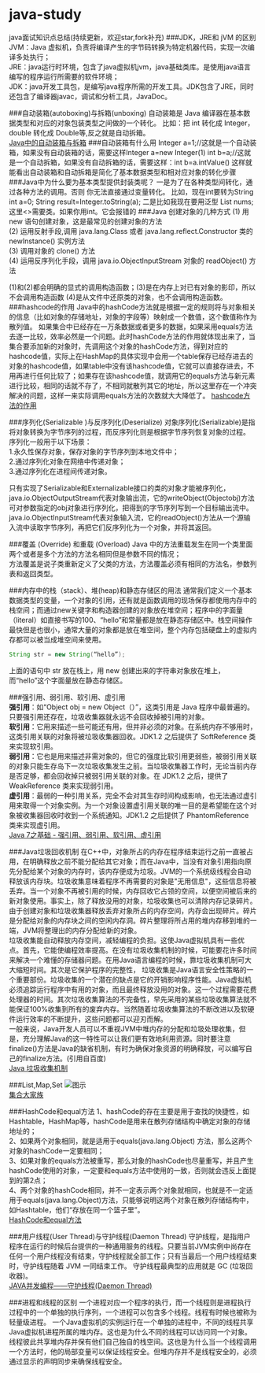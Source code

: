 # java-study
java面试知识点总结(持续更新，欢迎star,fork补充)
###JDK，JRE和 jVM 的区别
JVM：Java 虚拟机，负责将编译产生的字节码转换为特定机器代码，实现一次编译多处执行；  
JRE：java运行时环境，包含了java虚拟机jvm，java基础类库。是使用java语言编写的程序运行所需要的软件环境；  
JDK：java开发工具包，是编写java程序所需的开发工具。JDK包含了JRE，同时还包含了编译器javac，调试和分析工具，JavaDoc。

###自动装箱(autoboxing)与拆箱(unboxing)
自动装箱是 Java 编译器在基本数据类型和对应的对象包装类型之间做的一个转化。
比如：把 int 转化成 Integer，double 转化成 Double等,反之就是自动拆箱。  
[Java中的自动装箱与拆箱](http://droidyue.com/blog/2015/04/07/autoboxing-and-autounboxing-in-java/index.html)
###自动装箱有什么用
Integer  a=1;//这就是一个自动装箱，如果没有自动装箱的话，需要这样Integer  a=new Integer(1)
int b=a;//这就是一个自动拆箱，如果没有自动拆箱的话，需要这样：int b=a.intValue()
这样就能看出自动装箱和自动拆箱是简化了基本数据类型和相对应对象的转化步骤
###Java中为什么要为基本类型提供封装类呢？
一是为了在各种类型间转化，通过各种方法的调用。否则 你无法直接通过变量转化。
比如，现在int要转为String
int a=0;
String result=Integer.toString(a);
二是比如我现在要用泛型
List<Integer> nums;
这里<>需要类。如果你用int。它会报错的
###Java 创建对象的几种方式
(1) 用 new 语句创建对象，这是最常见的创建对象的方法  
(2) 运用反射手段,调用 java.lang.Class 或者 java.lang.reflect.Constructor 类的 newInstance() 实例方法  
(3) 调用对象的 clone() 方法  
(4) 运用反序列化手段，调用 java.io.ObjectInputStream 对象的 readObject() 方法

(1)和(2)都会明确的显式的调用构造函数；(3)是在内存上对已有对象的影印，所以不会调用构造函数 (4)是从文件中还原类的对象，也不会调用构造函数。
###hashcode的作用
Java中的hashCode方法就是根据一定的规则将与对象相关的信息（比如对象的存储地址，对象的字段等）映射成一个数值，这个数值称作为散列值。
如果集合中已经存在一万条数据或者更多的数据，如果采用equals方法去逐一比较，效率必然是一个问题。此时hashCode方法的作用就体现出来了，当集合要添加新的对象时，先调用这个对象的hashCode方法，得到对应的hashcode值，实际上在HashMap的具体实现中会用一个table保存已经存进去的对象的hashcode值，如果table中没有该hashcode值，它就可以直接存进去，不用再进行任何比较了；如果存在该hashcode值，就调用它的equals方法与新元素进行比较，相同的话就不存了，不相同就散列其它的地址，所以这里存在一个冲突解决的问题，这样一来实际调用equals方法的次数就大大降低了。
[hashcode方法的作用](http://www.cnblogs.com/dolphin0520/p/3681042.html)

###序列化(Serializable )与反序列化(Deserialize) 
对象序列化(Serializable)是指将对象转换为字节序列的过程，而反序列化则是根据字节序列恢复对象的过程。    
序列化一般用于以下场景：   
1.永久性保存对象，保存对象的字节序列到本地文件中；   
2.通过序列化对象在网络中传递对象；    
3.通过序列化在进程间传递对象。   

只有实现了Serializable和Externalizable接口的类的对象才能被序列化，   
java.io.ObjectOutputStream代表对象输出流，它的writeObject(Objectobj)方法可对参数指定的obj对象进行序列化，把得到的字节序列写到一个目标输出流中。
java.io.ObjectInputStream代表对象输入流，它的readObject()方法从一个源输入流中读取字节序列，再把它们反序列化为一个对象，并将其返回。

###覆盖 (Override) 和重载 (Overload)
Java 中的方法重载发生在同一个类里面两个或者是多个方法的方法名相同但是参数不同的情况；  
方法覆盖是说子类重新定义了父类的方法，方法覆盖必须有相同的方法名，参数列表和返回类型。

###内存中的栈（stack）、堆(heap)和静态存储区的用法
通常我们定义一个基本数据类型的变量，一个对象的引用，还有就是函数调用的现场保存都使用内存中的栈空间；而通过new关键字和构造器创建的对象放在堆空间；程序中的字面量（literal）如直接书写的100、“hello”和常量都是放在静态存储区中。栈空间操作最快但是也很小，通常大量的对象都是放在堆空间，整个内存包括硬盘上的虚拟内存都可以被当成堆空间来使用。   
```java
String str = new String(“hello”);
```   
上面的语句中 str 放在栈上，用 new 创建出来的字符串对象放在堆上，而“hello”这个字面量放在静态存储区。

###强引用、弱引用、软引用、虚引用  
**强引用**：如“Object obj = new Object（）”，这类引用是 Java 程序中最普遍的。只要强引用还存在，垃圾收集器就永远不会回收掉被引用的对象。   
**软引用**：它用来描述一些可能还有用，但并非必须的对象。在系统内存不够用时，这类引用关联的对象将被垃圾收集器回收。JDK1.2 之后提供了 SoftReference 类来实现软引用。   
**弱引用**：它也是用来描述非需对象的，但它的强度比软引用更弱些，被弱引用关联的对象只能生存岛下一次垃圾收集发生之前。当垃圾收集器工作时，无论当前内存是否足够，都会回收掉只被弱引用关联的对象。在 JDK1.2 之后，提供了 WeakReference 类来实现弱引用。    
**虚引用**：最弱的一种引用关系，完全不会对其生存时间构成影响，也无法通过虚引用来取得一个对象实例。为一个对象设置虚引用关联的唯一目的是希望能在这个对象被收集器回收时收到一个系统通知。JDK1.2 之后提供了 PhantomReference 类来实现虚引用。  
[Java 7之基础 - 强引用、弱引用、软引用、虚引用](http://blog.csdn.net/mazhimazh/article/details/19752475)

###Java垃圾回收机制
在C++中，对象所占的内存在程序结束运行之前一直被占用，在明确释放之前不能分配给其它对象；而在Java中，当没有对象引用指向原先分配给某个对象的内存时，该内存便成为垃圾。JVM的一个系统级线程会自动释放该内存块。垃圾收集意味着程序不再需要的对象是"无用信息"，这些信息将被丢弃。当一个对象不再被引用的时候，内存回收它占领的空间，以便空间被后来的新对象使用。事实上，除了释放没用的对象，垃圾收集也可以清除内存记录碎片。由于创建对象和垃圾收集器释放丢弃对象所占的内存空间，内存会出现碎片。碎片是分配给对象的内存块之间的空闲内存洞。碎片整理将所占用的堆内存移到堆的一端，JVM将整理出的内存分配给新的对象。   
垃圾收集能自动释放内存空间，减轻编程的负担。这使Java虚拟机具有一些优点。首先，它能使编程效率提高。在没有垃圾收集机制的时候，可能要花许多时间来解决一个难懂的存储器问题。在用Java语言编程的时候，靠垃圾收集机制可大大缩短时间。其次是它保护程序的完整性， 垃圾收集是Java语言安全性策略的一个重要部份。垃圾收集的一个潜在的缺点是它的开销影响程序性能。Java虚拟机必须追踪运行程序中有用的对象，而且最终释放没用的对象。这一个过程需要花费处理器的时间。其次垃圾收集算法的不完备性，早先采用的某些垃圾收集算法就不能保证100%收集到所有的废弃内存。当然随着垃圾收集算法的不断改进以及软硬件运行效率的不断提升，这些问题都可以迎刃而解。   
一般来说，Java开发人员可以不重视JVM中堆内存的分配和垃圾处理收集，但是，充分理解Java的这一特性可以让我们更有效地利用资源。同时要注意finalize()方法是Java的缺省机制，有时为确保对象资源的明确释放，可以编写自己的finalize方法。(引用自百度)   
[Java 垃圾收集机制](http://wiki.jikexueyuan.com/project/java-vm/garbage-collection-mechanism.html)

###List,Map,Set
![图示](https://github.com/ALLENnan/java-study/blob/master/pic.jpg)   
[集合大家族](http://wiki.jikexueyuan.com/project/java-enhancement/java-twenty.html)

###HashCode和equal方法
1、hashCode的存在主要是用于查找的快捷性，如Hashtable，HashMap等，hashCode是用来在散列存储结构中确定对象的存储地址的；  
2、如果两个对象相同，就是适用于equals(java.lang.Object) 方法，那么这两个对象的hashCode一定要相同；  
3、如果对象的equals方法被重写，那么对象的hashCode也尽量重写，并且产生hashCode使用的对象，一定要和equals方法中使用的一致，否则就会违反上面提到的第2点；  
4、两个对象的hashCode相同，并不一定表示两个对象就相同，也就是不一定适用于equals(java.lang.Object)方法，只能够说明这两个对象在散列存储结构中，如Hashtable，他们“存放在同一个篮子里”。   
[HashCode和equal方法](http://www.cnblogs.com/nktblog/articles/2518111.html)

###用户线程(User Thread)与守护线程(Daemon Thread) 
守护线程，是指用户程序在运行的时候后台提供的一种通用服务的线程。只要当前JVM实例中尚存在任何一个用户线程没有结束，守护线程就全部工作；只有当最后一个用户线程结束时，守护线程随着 JVM 一同结束工作。 守护线程最典型的应用就是 GC (垃圾回收器)。        
[JAVA并发编程——守护线程(Daemon Thread)](http://www.cnblogs.com/luochengor/archive/2011/08/11/2134818.html)

###进程和线程的区别
一个进程对应一个程序的执行，而一个线程则是进程执行过程中的一个单独的执行序列，一个进程可以包含多个线程。线程有时候也被称为轻量级进程。
一个Java虚拟机的实例运行在一个单独的进程中，不同的线程共享Java虚拟机进程所属的堆内存。这也是为什么不同的线程可以访问同一个对象。线程彼此共享堆内存并保有他们自己独自的栈空间。这也是为什么当一个线程调用一个方法时，他的局部变量可以保证线程安全。但堆内存并不是线程安全的，必须通过显示的声明同步来确保线程安全。
